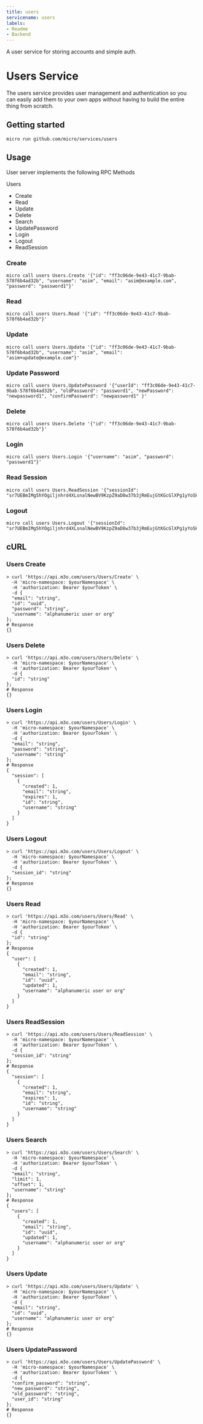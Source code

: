 ```yaml
---
title: users
servicename: users
labels: 
- Readme
- Backend
---
```

A user service for storing accounts and simple auth.

# Users Service

The users service provides user management and authentication so you can easily add them to your own apps 
without having to build the entire thing from scratch.

## Getting started

```
micro run github.com/micro/services/users
```

## Usage

User server implements the following RPC Methods

Users
- Create
- Read
- Update
- Delete
- Search
- UpdatePassword
- Login
- Logout
- ReadSession


### Create

```shell
micro call users Users.Create '{"id": "ff3c06de-9e43-41c7-9bab-578f6b4ad32b", "username": "asim", "email": "asim@example.com", "password": "password1"}'
```

### Read

```shell
micro call users Users.Read '{"id": "ff3c06de-9e43-41c7-9bab-578f6b4ad32b"}'
```

### Update

```shell
micro call users Users.Update '{"id": "ff3c06de-9e43-41c7-9bab-578f6b4ad32b", "username": "asim", "email": "asim+update@example.com"}'
```

### Update Password

```shell
micro call users Users.UpdatePassword '{"userId": "ff3c06de-9e43-41c7-9bab-578f6b4ad32b", "oldPassword": "password1", "newPassword": "newpassword1", "confirmPassword": "newpassword1" }'
```

### Delete

```shell
micro call users Users.Delete '{"id": "ff3c06de-9e43-41c7-9bab-578f6b4ad32b"}'
```

### Login

```shell
micro call users Users.Login '{"username": "asim", "password": "password1"}'
```

### Read Session

```shell
micro call users Users.ReadSession '{"sessionId": "sr7UEBmIMg5hYOgiljnhrd4XLsnalNewBV9KzpZ9aD8w37b3jRmEujGtKGcGlXPg1yYoSHR3RLy66ugglw0tofTNGm57NrNYUHsFxfwuGC6pvCn8BecB7aEF6UxTyVFq"}'
```

### Logout

```shell
micro call users Users.Logout '{"sessionId": "sr7UEBmIMg5hYOgiljnhrd4XLsnalNewBV9KzpZ9aD8w37b3jRmEujGtKGcGlXPg1yYoSHR3RLy66ugglw0tofTNGm57NrNYUHsFxfwuGC6pvCn8BecB7aEF6UxTyVFq"}'
```

## cURL


### Users Create
<!-- We use the request body description here as endpoint descriptions are not
being lifted correctly from the proto by the openapi spec generator -->

```shell
> curl 'https://api.m3o.com/users/Users/Create' \
  -H 'micro-namespace: $yourNamespace' \
  -H 'authorization: Bearer $yourToken' \
  -d {
  "email": "string",
  "id": "uuid",
  "password": "string",
  "username": "alphanumeric user or org"
};
# Response
{}
```


### Users Delete
<!-- We use the request body description here as endpoint descriptions are not
being lifted correctly from the proto by the openapi spec generator -->

```shell
> curl 'https://api.m3o.com/users/Users/Delete' \
  -H 'micro-namespace: $yourNamespace' \
  -H 'authorization: Bearer $yourToken' \
  -d {
  "id": "string"
};
# Response
{}
```


### Users Login
<!-- We use the request body description here as endpoint descriptions are not
being lifted correctly from the proto by the openapi spec generator -->

```shell
> curl 'https://api.m3o.com/users/Users/Login' \
  -H 'micro-namespace: $yourNamespace' \
  -H 'authorization: Bearer $yourToken' \
  -d {
  "email": "string",
  "password": "string",
  "username": "string"
};
# Response
{
  "session": [
    {
      "created": 1,
      "email": "string",
      "expires": 1,
      "id": "string",
      "username": "string"
    }
  ]
}
```


### Users Logout
<!-- We use the request body description here as endpoint descriptions are not
being lifted correctly from the proto by the openapi spec generator -->

```shell
> curl 'https://api.m3o.com/users/Users/Logout' \
  -H 'micro-namespace: $yourNamespace' \
  -H 'authorization: Bearer $yourToken' \
  -d {
  "session_id": "string"
};
# Response
{}
```


### Users Read
<!-- We use the request body description here as endpoint descriptions are not
being lifted correctly from the proto by the openapi spec generator -->

```shell
> curl 'https://api.m3o.com/users/Users/Read' \
  -H 'micro-namespace: $yourNamespace' \
  -H 'authorization: Bearer $yourToken' \
  -d {
  "id": "string"
};
# Response
{
  "user": [
    {
      "created": 1,
      "email": "string",
      "id": "uuid",
      "updated": 1,
      "username": "alphanumeric user or org"
    }
  ]
}
```


### Users ReadSession
<!-- We use the request body description here as endpoint descriptions are not
being lifted correctly from the proto by the openapi spec generator -->

```shell
> curl 'https://api.m3o.com/users/Users/ReadSession' \
  -H 'micro-namespace: $yourNamespace' \
  -H 'authorization: Bearer $yourToken' \
  -d {
  "session_id": "string"
};
# Response
{
  "session": [
    {
      "created": 1,
      "email": "string",
      "expires": 1,
      "id": "string",
      "username": "string"
    }
  ]
}
```


### Users Search
<!-- We use the request body description here as endpoint descriptions are not
being lifted correctly from the proto by the openapi spec generator -->

```shell
> curl 'https://api.m3o.com/users/Users/Search' \
  -H 'micro-namespace: $yourNamespace' \
  -H 'authorization: Bearer $yourToken' \
  -d {
  "email": "string",
  "limit": 1,
  "offset": 1,
  "username": "string"
};
# Response
{
  "users": [
    {
      "created": 1,
      "email": "string",
      "id": "uuid",
      "updated": 1,
      "username": "alphanumeric user or org"
    }
  ]
}
```


### Users Update
<!-- We use the request body description here as endpoint descriptions are not
being lifted correctly from the proto by the openapi spec generator -->

```shell
> curl 'https://api.m3o.com/users/Users/Update' \
  -H 'micro-namespace: $yourNamespace' \
  -H 'authorization: Bearer $yourToken' \
  -d {
  "email": "string",
  "id": "uuid",
  "username": "alphanumeric user or org"
};
# Response
{}
```


### Users UpdatePassword
<!-- We use the request body description here as endpoint descriptions are not
being lifted correctly from the proto by the openapi spec generator -->

```shell
> curl 'https://api.m3o.com/users/Users/UpdatePassword' \
  -H 'micro-namespace: $yourNamespace' \
  -H 'authorization: Bearer $yourToken' \
  -d {
  "confirm_password": "string",
  "new_password": "string",
  "old_password": "string",
  "user_id": "string"
};
# Response
{}
```


